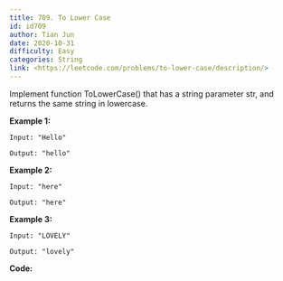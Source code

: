 ```yaml
---
title: 709. To Lower Case
id: id709
author: Tian Jun
date: 2020-10-31
difficulty: Easy
categories: String
link: <https://leetcode.com/problems/to-lower-case/description/>
---
```


Implement function ToLowerCase() that has a string parameter str, and returns
the same string in lowercase.



**Example 1:**
            
	Input: "Hello"    
	Output: "hello"    

**Example 2:**
            
	Input: "here"    
	Output: "here"    

**Example 3:**
            
	Input: "LOVELY"    
	Output: "lovely"    


**Code:**
